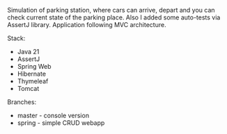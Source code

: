 Simulation of parking station, where cars can arrive, depart and you can check current state of the parking place.
Also I added some auto-tests via AssertJ library. Application following MVC architecture.

Stack:
- Java 21
- AssertJ
- Spring Web
- Hibernate
- Thymeleaf
- Tomcat


Branches:
- master - console version
- spring - simple CRUD webapp
